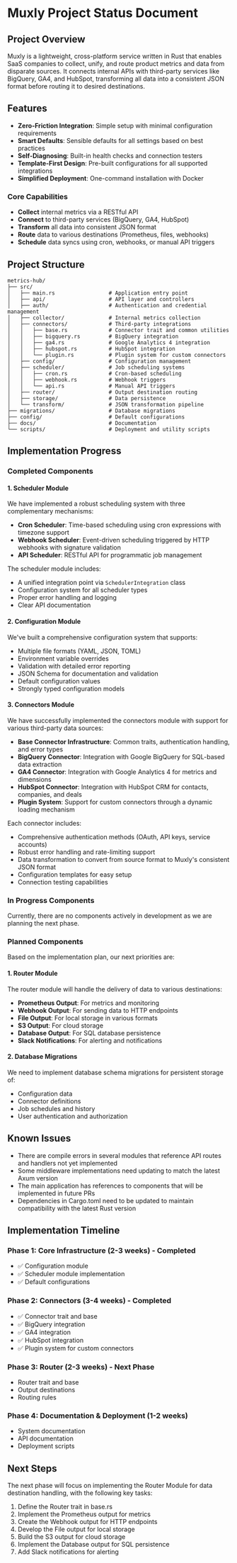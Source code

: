 # Muxly Project Status Document

## Project Overview

Muxly is a lightweight, cross-platform service written in Rust that enables SaaS companies to collect, unify, and route product metrics and data from disparate sources. It connects internal APIs with third-party services like BigQuery, GA4, and HubSpot, transforming all data into a consistent JSON format before routing it to desired destinations.

## Features

- **Zero-Friction Integration**: Simple setup with minimal configuration requirements
- **Smart Defaults**: Sensible defaults for all settings based on best practices
- **Self-Diagnosing**: Built-in health checks and connection testers
- **Template-First Design**: Pre-built configurations for all supported integrations
- **Simplified Deployment**: One-command installation with Docker

### Core Capabilities

- **Collect** internal metrics via a RESTful API
- **Connect** to third-party services (BigQuery, GA4, HubSpot)
- **Transform** all data into consistent JSON format
- **Route** data to various destinations (Prometheus, files, webhooks)
- **Schedule** data syncs using cron, webhooks, or manual API triggers

## Project Structure

```
metrics-hub/
├── src/
│   ├── main.rs                 # Application entry point
│   ├── api/                    # API layer and controllers
│   ├── auth/                   # Authentication and credential management
│   ├── collector/              # Internal metrics collection
│   ├── connectors/             # Third-party integrations
│   │   ├── base.rs             # Connector trait and common utilities
│   │   ├── bigquery.rs         # BigQuery integration
│   │   ├── ga4.rs              # Google Analytics 4 integration
│   │   ├── hubspot.rs          # HubSpot integration
│   │   └── plugin.rs           # Plugin system for custom connectors
│   ├── config/                 # Configuration management
│   ├── scheduler/              # Job scheduling systems
│   │   ├── cron.rs             # Cron-based scheduling
│   │   ├── webhook.rs          # Webhook triggers
│   │   └── api.rs              # Manual API triggers
│   ├── router/                 # Output destination routing
│   ├── storage/                # Data persistence
│   └── transform/              # JSON transformation pipeline
├── migrations/                 # Database migrations
├── config/                     # Default configurations
├── docs/                       # Documentation
└── scripts/                    # Deployment and utility scripts
```

## Implementation Progress

### Completed Components

#### 1. Scheduler Module
We have implemented a robust scheduling system with three complementary mechanisms:

- **Cron Scheduler**: Time-based scheduling using cron expressions with timezone support
- **Webhook Scheduler**: Event-driven scheduling triggered by HTTP webhooks with signature validation
- **API Scheduler**: RESTful API for programmatic job management

The scheduler module includes:
- A unified integration point via `SchedulerIntegration` class
- Configuration system for all scheduler types
- Proper error handling and logging
- Clear API documentation

#### 2. Configuration Module
We've built a comprehensive configuration system that supports:

- Multiple file formats (YAML, JSON, TOML)
- Environment variable overrides
- Validation with detailed error reporting
- JSON Schema for documentation and validation
- Default configuration values
- Strongly typed configuration models

#### 3. Connectors Module
We have successfully implemented the connectors module with support for various third-party data sources:

- **Base Connector Infrastructure**: Common traits, authentication handling, and error types
- **BigQuery Connector**: Integration with Google BigQuery for SQL-based data extraction
- **GA4 Connector**: Integration with Google Analytics 4 for metrics and dimensions
- **HubSpot Connector**: Integration with HubSpot CRM for contacts, companies, and deals
- **Plugin System**: Support for custom connectors through a dynamic loading mechanism

Each connector includes:
- Comprehensive authentication methods (OAuth, API keys, service accounts)
- Robust error handling and rate-limiting support
- Data transformation to convert from source format to Muxly's consistent JSON format
- Configuration templates for easy setup
- Connection testing capabilities

### In Progress Components
Currently, there are no components actively in development as we are planning the next phase.

### Planned Components

Based on the implementation plan, our next priorities are:

#### 1. Router Module
The router module will handle the delivery of data to various destinations:

- **Prometheus Output**: For metrics and monitoring
- **Webhook Output**: For sending data to HTTP endpoints
- **File Output**: For local storage in various formats
- **S3 Output**: For cloud storage
- **Database Output**: For SQL database persistence
- **Slack Notifications**: For alerting and notifications

#### 2. Database Migrations
We need to implement database schema migrations for persistent storage of:

- Configuration data
- Connector definitions
- Job schedules and history
- User authentication and authorization

## Known Issues

- There are compile errors in several modules that reference API routes and handlers not yet implemented
- Some middleware implementations need updating to match the latest Axum version
- The main application has references to components that will be implemented in future PRs
- Dependencies in Cargo.toml need to be updated to maintain compatibility with the latest Rust version

## Implementation Timeline

### Phase 1: Core Infrastructure (2-3 weeks) - Completed
- ✅ Configuration module
- ✅ Scheduler module implementation
- ✅ Default configurations

### Phase 2: Connectors (3-4 weeks) - Completed
- ✅ Connector trait and base
- ✅ BigQuery integration
- ✅ GA4 integration
- ✅ HubSpot integration
- ✅ Plugin system for custom connectors

### Phase 3: Router (2-3 weeks) - Next Phase
- Router trait and base
- Output destinations
- Routing rules

### Phase 4: Documentation & Deployment (1-2 weeks)
- System documentation
- API documentation
- Deployment scripts

## Next Steps

The next phase will focus on implementing the Router Module for data destination handling, with the following key tasks:

1. Define the Router trait in base.rs
2. Implement the Prometheus output for metrics
3. Create the Webhook output for HTTP endpoints
4. Develop the File output for local storage
5. Build the S3 output for cloud storage
6. Implement the Database output for SQL persistence
7. Add Slack notifications for alerting 